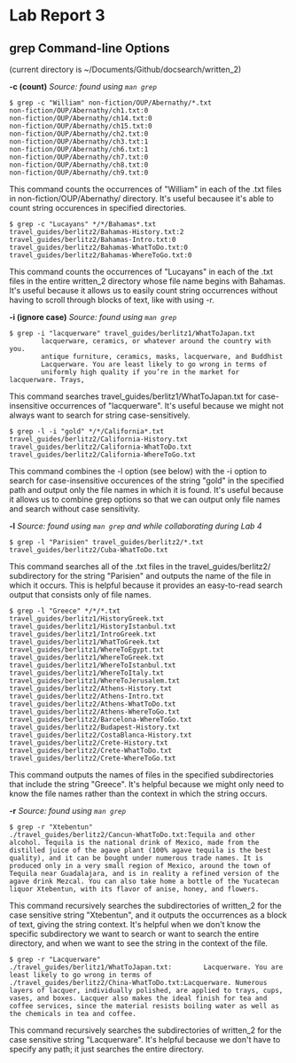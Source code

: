 # Lab Report 3
## grep Command-line Options

(current directory is ~/Documents/Github/docsearch/written_2)

**-c (count)**
*Source: found using `man grep`*
```
$ grep -c "William" non-fiction/OUP/Abernathy/*.txt
non-fiction/OUP/Abernathy/ch1.txt:0
non-fiction/OUP/Abernathy/ch14.txt:0
non-fiction/OUP/Abernathy/ch15.txt:0
non-fiction/OUP/Abernathy/ch2.txt:0
non-fiction/OUP/Abernathy/ch3.txt:1
non-fiction/OUP/Abernathy/ch6.txt:1
non-fiction/OUP/Abernathy/ch7.txt:0
non-fiction/OUP/Abernathy/ch8.txt:0
non-fiction/OUP/Abernathy/ch9.txt:0
```
This command counts the occurrences of "William" in each of the .txt files in non-fiction/OUP/Abernathy/ directory. It's useful becausee it's able to count string occurences in specified directories.

```
$ grep -c "Lucayans" */*/Bahamas*.txt
travel_guides/berlitz2/Bahamas-History.txt:2
travel_guides/berlitz2/Bahamas-Intro.txt:0
travel_guides/berlitz2/Bahamas-WhatToDo.txt:0
travel_guides/berlitz2/Bahamas-WhereToGo.txt:0
```
This command counts the occurrences of "Lucayans" in each of the .txt files in the entire written_2 directory whose file name begins with Bahamas. It's useful because it allows us to easily count string occurrences without having to scroll through blocks of text, like with using -r.


**-i (ignore case)** 
*Source: found using `man grep`*
```
$ grep -i "lacquerware" travel_guides/berlitz1/WhatToJapan.txt
        lacquerware, ceramics, or whatever around the country with you.
        antique furniture, ceramics, masks, lacquerware, and Buddhist
        Lacquerware. You are least likely to go wrong in terms of
        uniformly high quality if you’re in the market for lacquerware. Trays,
```
This command searches travel_guides/berlitz1/WhatToJapan.txt for case-insensitive occurrences of "lacquerware". It's useful because we might not always want to search for string case-sensitively.

```
$ grep -l -i "gold" */*/California*.txt
travel_guides/berlitz2/California-History.txt
travel_guides/berlitz2/California-WhatToDo.txt
travel_guides/berlitz2/California-WhereToGo.txt
```
This command combines the -l option (see below) with the -i option to search for case-insensitive occurences of the string "gold" in the specified path and output only the file names in which it is found. It's useful because it allows us to combine grep options so that we can output only file names and search without case sensitivity.


**-l**
*Source: found using `man grep` and while collaborating during Lab 4*
```
$ grep -l "Parisien" travel_guides/berlitz2/*.txt
travel_guides/berlitz2/Cuba-WhatToDo.txt
```
This command searches all of the .txt files in the travel_guides/berlitz2/ subdirectory for the string "Parisien" and outputs the name of the file in which it occurs. This is helpful because it provides an easy-to-read search output that consists only of file names.

```
$ grep -l "Greece" */*/*.txt
travel_guides/berlitz1/HistoryGreek.txt
travel_guides/berlitz1/HistoryIstanbul.txt
travel_guides/berlitz1/IntroGreek.txt
travel_guides/berlitz1/WhatToGreek.txt
travel_guides/berlitz1/WhereToEgypt.txt
travel_guides/berlitz1/WhereToGreek.txt
travel_guides/berlitz1/WhereToIstanbul.txt
travel_guides/berlitz1/WhereToItaly.txt
travel_guides/berlitz1/WhereToJerusalem.txt
travel_guides/berlitz2/Athens-History.txt
travel_guides/berlitz2/Athens-Intro.txt
travel_guides/berlitz2/Athens-WhatToDo.txt
travel_guides/berlitz2/Athens-WhereToGo.txt
travel_guides/berlitz2/Barcelona-WhereToGo.txt
travel_guides/berlitz2/Budapest-History.txt
travel_guides/berlitz2/CostaBlanca-History.txt
travel_guides/berlitz2/Crete-History.txt
travel_guides/berlitz2/Crete-WhatToDo.txt
travel_guides/berlitz2/Crete-WhereToGo.txt
```
This command outputs the names of files in the specified subdirectories that include the string "Greece". It's helpful because we might only need to know the file names rather than the context in which the string occurs.


**-r**
*Source: found using `man grep`*
```
$ grep -r "Xtebentun"
./travel_guides/berlitz2/Cancun-WhatToDo.txt:Tequila and other alcohol. Tequila is the national drink of Mexico, made from the distilled juice of the agave plant (100% agave tequila is the best quality), and it can be bought under numerous trade names. It is produced only in a very small region of Mexico, around the town of Tequila near Guadalajara, and is in reality a refined version of the agave drink Mezcal. You can also take home a bottle of the Yucatecan liquor Xtebentun, with its flavor of anise, honey, and flowers.
```
This command recursively searches the subdirectories of written_2 for the case sensitive string "Xtebentun", and it outputs the occurrences as a block of text, giving the string context. It's helpful when we don't know the specific subdirectory we want to search or want to search the entire directory, and when we want to see the string in the context of the file.

```
$ grep -r "Lacquerware"
./travel_guides/berlitz1/WhatToJapan.txt:        Lacquerware. You are least likely to go wrong in terms of
./travel_guides/berlitz2/China-WhatToDo.txt:Lacquerware. Numerous layers of lacquer, individually polished, are applied to trays, cups, vases, and boxes. Lacquer also makes the ideal finish for tea and coffee services, since the material resists boiling water as well as the chemicals in tea and coffee.
```
This command recursively searches the subdirectories of written_2 for the case sensitive string "Lacquerware". It's helpful because we don't have to specify any path; it just searches the entire directory.
